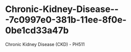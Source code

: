 # Chronic-Kidney-Disease---7c0997e0-381b-11ee-8f0e-0be1cd33a47b
Chronic Kidney Disease (CKD) - PH511
